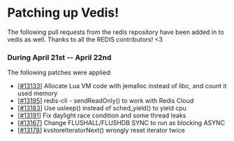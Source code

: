# Patching up Vedis!

The following pull requests from the redis repository have been added in to vedis as well.
Thanks to all the REDIS contributors! <3

### During April 21st -- April 22nd
The following patches were applied:

- [[#13133](https://github.com/redis/redis/pull/13133/)] Allocate Lua VM code with jemalloc instead of libc, and count it used memory
- [[#13195](https://github.com/redis/redis/pull/13195/)] redis-cli - sendReadOnly() to work with Redis Cloud
- [[#13183](https://github.com/redis/redis/pull/13183/)] Use usleep() instead of sched_yield() to yield cpu
- [[#13191](https://github.com/redis/redis/pull/13191/)] Fix daylight race condition and some thread leaks
- [[#13167](https://github.com/redis/redis/pull/13167/)] Change FLUSHALL/FLUSHDB SYNC to run as blocking ASYNC
- [[#13178](https://github.com/redis/redis/pull/13178/)] kvstoreIteratorNext() wrongly reset iterator twice
